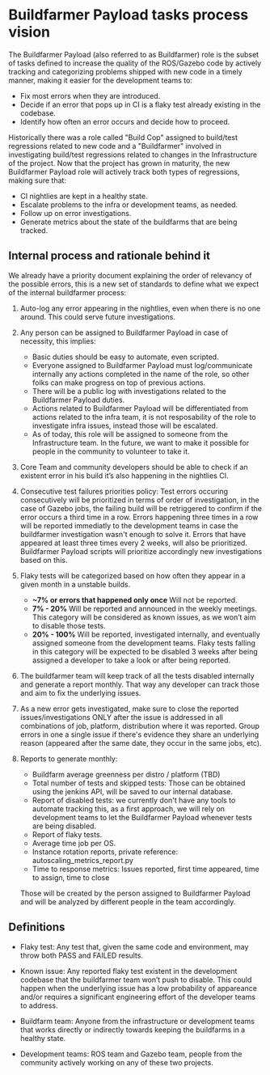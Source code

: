 # Buildfarmer Payload tasks process vision
The Buildfarmer Payload (also referred to as Buildfarmer) role is the subset of tasks defined to increase the quality of the ROS/Gazebo code by actively tracking and categorizing problems shipped with new code in a timely manner, making it easier for the development teams to:
* Fix most errors when they are introduced.
* Decide if an error that pops up in CI is a flaky test already existing in the codebase.
* Identify how often an error occurs and decide how to proceed.

Historically there was a role called "Build Cop" assigned to build/test regressions related to new code and a "Buildfarmer" involved in investigating build/test regressions related to changes in the Infrastructure of the project. Now that the project has grown in maturity, the new Buildfarmer Payload role will actively track both types of regressions, making sure that:
* CI nightlies are kept in a healthy state.
* Escalate problems to the infra or development teams, as needed.
* Follow up on error investigations.
* Generate metrics about the state of the buildfarms that are being tracked.


## Internal process and rationale behind it

We already have a priority document explaining the order of relevancy of the possible errors, this is a new set of standards to define what we expect of the internal buildfarmer process:

1. Auto-log any error appearing in the nightlies, even when there is no one around. This could serve future investigations.
2. Any person can be assigned to Buildfarmer Payload in case of necessity, this implies:
   * Basic duties should be easy to automate, even scripted.
   * Everyone assigned to Buildfarmer Payload must log/communicate internally any actions completed in the name of the role, so other folks can make progress on top of previous actions.
   * There will be a public log with investigations related to the Buildfarmer Payload duties.
   * Actions related to Buildfarmer Payload will be differentiated from actions related to the infra team, it is not resposability of the role to investigate infra issues, instead those will be escalated.
   * As of today, this role will be assigned to someone from the Infrastructure team. In the future, we want to make it possible for people in the community to volunteer to take it.
3. Core Team and community developers should be able to check if an existent error in his build it’s also happening in the nightlies CI.
4. Consecutive test failures priorities policy: Test errors occuring consecutively will be prioritized in terms of order of investigation, in the case of Gazebo jobs, the failing build will be retriggered to confirm if the error occurs a third time in a row. Errors happening three times in a row will be reported immediatly to the development teams in case the buildfarmer investigation wasn't enough to solve it. Errors that have appeared at least three times every 2 weeks, will also be prioritized. Buildfarmer Payload scripts will prioritize accordingly new investigations based on this.
5. Flaky tests will be categorized based on how often they appear in a given month in a unstable builds.
   * **~7% or errors that happened only once** Will not be reported.
   * **7% - 20%** Will be reported and announced in the weekly meetings. This category will be considered as known issues, as we won’t aim to disable those tests.
   * **20% - 100%** Will be reported, investigated internally, and eventually assigned someone from the development teams. Flaky tests falling in this category will be expected to be disabled 3 weeks after being assigned a developer to take a look or after being reported.
6. The buildfarmer team will keep track of all the tests disabled internally and generate a report monthly. That way any developer can track those and aim to fix the underlying issues.
7. As a new error gets investigated, make sure to close the reported issues/investigations ONLY after the issue is addressed in all combinations of job, platform, distribution where it was reported. Group errors in one a single issue if there's evidence they share an underlying reason (appeared after the same date, they occur in the same jobs, etc).
8. Reports to generate monthly:
   * Buildfarm average greenness per distro / platform (TBD)
   * Total number of tests and skipped tests: Those can be obtained using the jenkins API, will be saved to our internal database.
   * Report of disabled tests: we currently don't have any tools to automate tracking this, as a first approach, we will rely on development teams to let the Buildfarmer Payload whenever tests are being disabled.
   * Report of flaky tests.
   * Average time job per OS.
   * Instance rotation reports, private reference: autoscaling_metrics_report.py
   * Time to response metrics: Issues reported, first time appeared, time to assign, time to close

   Those will be created by the person assigned to Buildfarmer Payload and will be analyzed by different people in the team accordingly.


## Definitions

* Flaky test: Any test that, given the same code and environment, may throw both PASS and FAILED results.

* Known issue: Any reported flaky test existent in the development codebase that the buildfarmer team won’t push to disable. This could happen when the underlying issue has a low probability of appareance and/or requires a significant engineering effort of the developer teams to address.

* Buildfarm team: Anyone from the infrastructure or development teams that works directly or indirectly towards keeping the buildfarms in a healthy state.

* Development teams: ROS team and Gazebo team, people from the community actively working on any of these two projects.